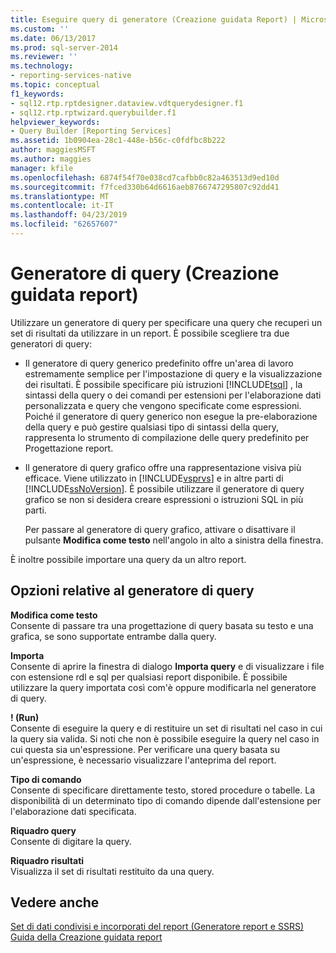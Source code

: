 ```yaml
---
title: Eseguire query di generatore (Creazione guidata Report) | Microsoft Docs
ms.custom: ''
ms.date: 06/13/2017
ms.prod: sql-server-2014
ms.reviewer: ''
ms.technology:
- reporting-services-native
ms.topic: conceptual
f1_keywords:
- sql12.rtp.rptdesigner.dataview.vdtquerydesigner.f1
- sql12.rtp.rptwizard.querybuilder.f1
helpviewer_keywords:
- Query Builder [Reporting Services]
ms.assetid: 1b0904ea-28c1-448e-b56c-c0fdfbc8b222
author: maggiesMSFT
ms.author: maggies
manager: kfile
ms.openlocfilehash: 6874f54f70e038cd7cafbb0c82a463513d9ed10d
ms.sourcegitcommit: f7fced330b64d6616aeb8766747295807c92dd41
ms.translationtype: MT
ms.contentlocale: it-IT
ms.lasthandoff: 04/23/2019
ms.locfileid: "62657607"
---
```

# <a name="query-builder-report-wizard"></a>Generatore di query (Creazione guidata report)
  Utilizzare un generatore di query per specificare una query che recuperi un set di risultati da utilizzare in un report. È possibile scegliere tra due generatori di query:  
  
-   Il generatore di query generico predefinito offre un'area di lavoro estremamente semplice per l'impostazione di query e la visualizzazione dei risultati. È possibile specificare più istruzioni [!INCLUDE[tsql](../includes/tsql-md.md)] , la sintassi della query o dei comandi per estensioni per l'elaborazione dati personalizzata e query che vengono specificate come espressioni. Poiché il generatore di query generico non esegue la pre-elaborazione della query e può gestire qualsiasi tipo di sintassi della query, rappresenta lo strumento di compilazione delle query predefinito per Progettazione report.  
  
-   Il generatore di query grafico offre una rappresentazione visiva più efficace. Viene utilizzato in [!INCLUDE[vsprvs](../includes/vsprvs-md.md)] e in altre parti di [!INCLUDE[ssNoVersion](../includes/ssnoversion-md.md)]. È possibile utilizzare il generatore di query grafico se non si desidera creare espressioni o istruzioni SQL in più parti.  
  
     Per passare al generatore di query grafico, attivare o disattivare il pulsante **Modifica come testo** nell'angolo in alto a sinistra della finestra.  
  
 È inoltre possibile importare una query da un altro report.  
  
## <a name="query-builder-options"></a>Opzioni relative al generatore di query  
 **Modifica come testo**  
 Consente di passare tra una progettazione di query basata su testo e una grafica, se sono supportate entrambe dalla query.  
  
 **Importa**  
 Consente di aprire la finestra di dialogo **Importa query** e di visualizzare i file con estensione rdl e sql per qualsiasi report disponibile. È possibile utilizzare la query importata così com'è oppure modificarla nel generatore di query.  
  
 **\! (Run)**  
 Consente di eseguire la query e di restituire un set di risultati nel caso in cui la query sia valida. Si noti che non è possibile eseguire la query nel caso in cui questa sia un'espressione. Per verificare una query basata su un'espressione, è necessario visualizzare l'anteprima del report.  
  
 **Tipo di comando**  
 Consente di specificare direttamente testo, stored procedure o tabelle. La disponibilità di un determinato tipo di comando dipende dall'estensione per l'elaborazione dati specificata.  
  
 **Riquadro query**  
 Consente di digitare la query.  
  
 **Riquadro risultati**  
 Visualizza il set di risultati restituito da una query.  
  
## <a name="see-also"></a>Vedere anche  
 [Set di dati condivisi e incorporati del report &#40;Generatore report e SSRS&#41;](report-data/report-embedded-datasets-and-shared-datasets-report-builder-and-ssrs.md)   
 [Guida della Creazione guidata report](../../2014/reporting-services/report-wizard-help.md)  
  
  
